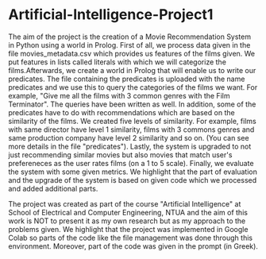 # Artificial-Intelligence-Project1

The aim of the project is the creation of a Movie Recommendation System in Python using a world in Prolog. First of all, we process data given in the file movies_metadata.csv which provides us features of the films given. We put features in lists called literals with which we will categorize the films.Afterwards, we create a world in Prolog that will enable us to write our predicates. The file containing the predicates is uploaded with the name predicates and we use this to query the categories of the films we want. For example, "Give me all the films with 3 common genres with the Film Terminator". The queries have been written as well. In addition, some of the predicates have to do with recommendations which are based on the similarity of the films. We created five levels of similarity. For example, films with same director have level 1 similarity, films with 3 commons genres and same production company have level 2 similarity and so on. (You can see more details in the file "predicates"). Lastly, the system is upgraded to not just recommending similar movies but also movies that match user's prefereneces as the user rates films (on a 1 to 5 scale). Finally, we evaluate the system with some given metrics. We highlight that the part of evaluation and the upgrade of the system is based on given code which we processed and added additional parts. 

The project was created as part of the course "Artificial Intelligence" at School of Electrical and Computer Engineering, NTUA and the aim of this work is NOT to present it as my own research but as my approach to the problems given. We highlight that the project was implemented in Google Colab so parts of the code like the file management was done through this environment. Moreover, part of the code was given in the prompt (in Greek).

